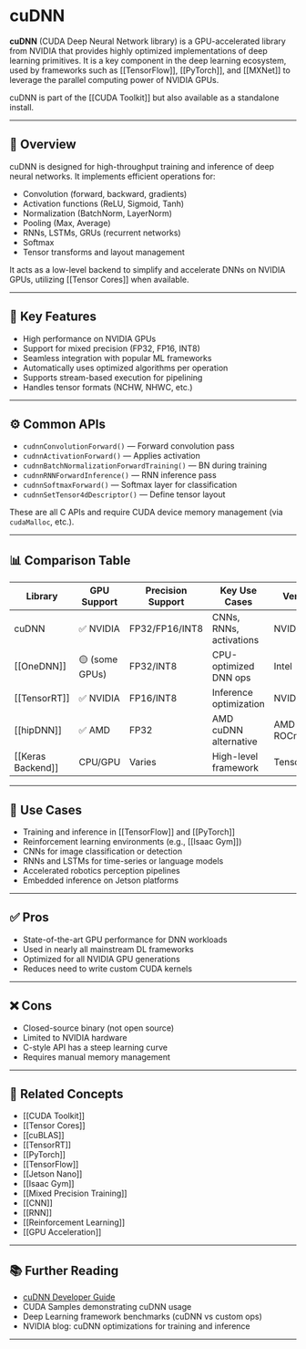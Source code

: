 # cuDNN

**cuDNN** (CUDA Deep Neural Network library) is a GPU-accelerated library from NVIDIA that provides highly optimized implementations of deep learning primitives. It is a key component in the deep learning ecosystem, used by frameworks such as [[TensorFlow]], [[PyTorch]], and [[MXNet]] to leverage the parallel computing power of NVIDIA GPUs.

cuDNN is part of the [[CUDA Toolkit]] but also available as a standalone install.

---

## 🧠 Overview

cuDNN is designed for high-throughput training and inference of deep neural networks. It implements efficient operations for:
- Convolution (forward, backward, gradients)
- Activation functions (ReLU, Sigmoid, Tanh)
- Normalization (BatchNorm, LayerNorm)
- Pooling (Max, Average)
- RNNs, LSTMs, GRUs (recurrent networks)
- Softmax
- Tensor transforms and layout management

It acts as a low-level backend to simplify and accelerate DNNs on NVIDIA GPUs, utilizing [[Tensor Cores]] when available.

---

## 🔑 Key Features

- High performance on NVIDIA GPUs  
- Support for mixed precision (FP32, FP16, INT8)  
- Seamless integration with popular ML frameworks  
- Automatically uses optimized algorithms per operation  
- Supports stream-based execution for pipelining  
- Handles tensor formats (NCHW, NHWC, etc.)

---

## ⚙️ Common APIs

- `cudnnConvolutionForward()` — Forward convolution pass  
- `cudnnActivationForward()` — Applies activation  
- `cudnnBatchNormalizationForwardTraining()` — BN during training  
- `cudnnRNNForwardInference()` — RNN inference pass  
- `cudnnSoftmaxForward()` — Softmax layer for classification  
- `cudnnSetTensor4dDescriptor()` — Define tensor layout

These are all C APIs and require CUDA device memory management (via `cudaMalloc`, etc.).

---

## 📊 Comparison Table

| Library         | GPU Support | Precision Support | Key Use Cases         | Vendor      |
|------------------|--------------|-------------------|------------------------|--------------|
| cuDNN            | ✅ NVIDIA    | FP32/FP16/INT8    | CNNs, RNNs, activations| NVIDIA        |
| [[OneDNN]]       | 🟡 (some GPUs)| FP32/INT8         | CPU-optimized DNN ops  | Intel         |
| [[TensorRT]]     | ✅ NVIDIA    | FP16/INT8         | Inference optimization | NVIDIA        |
| [[hipDNN]]       | ✅ AMD       | FP32              | AMD cuDNN alternative  | AMD (via ROCm)|
| [[Keras Backend]]| CPU/GPU      | Varies            | High-level framework   | TensorFlow    |

---

## 🚀 Use Cases

- Training and inference in [[TensorFlow]] and [[PyTorch]]  
- Reinforcement learning environments (e.g., [[Isaac Gym]])  
- CNNs for image classification or detection  
- RNNs and LSTMs for time-series or language models  
- Accelerated robotics perception pipelines  
- Embedded inference on Jetson platforms

---

## ✅ Pros

- State-of-the-art GPU performance for DNN workloads  
- Used in nearly all mainstream DL frameworks  
- Optimized for all NVIDIA GPU generations  
- Reduces need to write custom CUDA kernels

---

## ❌ Cons

- Closed-source binary (not open source)  
- Limited to NVIDIA hardware  
- C-style API has a steep learning curve  
- Requires manual memory management

---

## 🔗 Related Concepts

- [[CUDA Toolkit]]  
- [[Tensor Cores]]  
- [[cuBLAS]]  
- [[TensorRT]]  
- [[PyTorch]]  
- [[TensorFlow]]  
- [[Jetson Nano]]  
- [[Isaac Gym]]  
- [[Mixed Precision Training]]  
- [[CNN]]  
- [[RNN]]  
- [[Reinforcement Learning]]  
- [[GPU Acceleration]]

---

## 📚 Further Reading

- [cuDNN Developer Guide](https://docs.nvidia.com/deeplearning/cudnn)  
- CUDA Samples demonstrating cuDNN usage  
- Deep Learning framework benchmarks (cuDNN vs custom ops)  
- NVIDIA blog: cuDNN optimizations for training and inference

---
